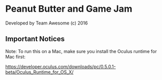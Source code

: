 Peanut Butter and Game Jam
===

Developed by Team Awesome (c) 2016


Important Notices
---

Note: To run this on a Mac, make sure you install the Oculus runtime for Mac first:

https://developer.oculus.com/downloads/pc/0.5.0.1-beta/Oculus_Runtime_for_OS_X/
